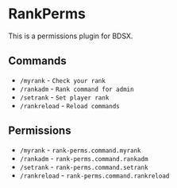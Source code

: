 # RankPerms
This is a permissions plugin for BDSX.

## Commands
* `/myrank` - `Check your rank`
* `/rankadm` - `Rank command for admin`
* `/setrank` - `Set player rank`
* `/rankreload` - `Reload commands`

## Permissions
* `/myrank` - `rank-perms.command.myrank`
* `/rankadm` - `rank-perms.command.rankadm`
* `/setrank` - `rank-perms.command.setrank`
* `/rankreload` - `rank-perms.command.rankreload`
